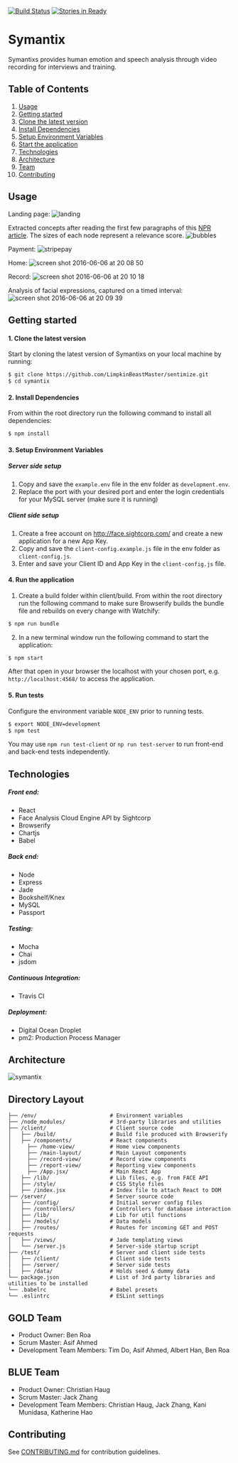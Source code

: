 [![Build Status](https://travis-ci.org/chkakaja/Symantixs.svg?branch=master)](https://travis-ci.org/chkakaja/sentimize)
[![Stories in Ready](https://badge.waffle.io/chkakaja/sentimize.png?label=ready&title=Ready)](https://waffle.io/chkakaja/sentimize)
# Symantix

  Symantixs provides human emotion and speech analysis through video recording for interviews and training.

## Table of Contents
1. [Usage](#Usage)
2. [Getting started](#Getting-Started)
  1. [Clone the latest version](#Installing-Dependencies)
  2. [Install Dependencies](#Installing-Dependencies)
  3. [Setup Environment Variables](#Environment-Variables)
  4. [Start the application](#Start-application)
3. [Technologies](#Technologies)
4. [Architecture](#Architecture)
5. [Team](#Team)
6. [Contributing](#Contributing)

## Usage
Landing page:
![landing](https://cloud.githubusercontent.com/assets/2279902/16827321/4735066c-493a-11e6-9315-4ec8b29c73e2.png)

Extracted concepts after reading the first few paragraphs of this [NPR article](http://www.npr.org/sections/alltechconsidered/2016/08/08/487291905/why-taylor-swift-is-asking-congress-to-update-copyright-laws). The sizes of each node represent a relevance score.
![bubbles](https://github.com/alberth8/Symantix/blob/fixD3/screenshots/nprBubbles.png)

Payment:
![stripepay](https://github.com/alberth8/Symantix/blob/fixD3/screenshots/stripepay.png)

Home:
![screen shot 2016-06-06 at 20 08 50](https://cloud.githubusercontent.com/assets/10008938/15844927/334263b8-2c23-11e6-94f4-d9a040efdfd1.png)

Record:
![screen shot 2016-06-06 at 20 10 18](https://cloud.githubusercontent.com/assets/10008938/15844922/2cdbb236-2c23-11e6-9f2d-4adf4d9b0f79.png)

Analysis of facial expressions, captured on a timed interval:
![screen shot 2016-06-06 at 20 09 39](https://cloud.githubusercontent.com/assets/10008938/15844923/2f5013c2-2c23-11e6-8608-607eff0c4da8.png)

## Getting started

#### 1. Clone the latest version

  Start by cloning the latest version of Symantixs on your local machine by running:

  ```sh
  $ git clone https://github.com/LimpkinBeastMaster/sentimize.git
  $ cd symantix
  ```

#### 2. Install Dependencies
  From within the root directory run the following command to install all dependencies:

  ```sh
  $ npm install
  ```

#### 3. Setup Environment Variables

##### Server side setup

  1. Copy and save the  ``` example.env ``` file in the env folder as ``` development.env ```.
  2. Replace the port with your desired port and enter the login credentials for your MySQL server (make sure it is running)

##### Client side setup

  1. Create a free account on http://face.sightcorp.com/ and create a new application for a new App Key.
  2. Copy and save the  ``` client-config.example.js ``` file in the env folder as ``` client-config.js ```.
  3. Enter and save your Client ID and App Key in the ``` client-config.js ``` file.

#### 4. Run the application

  1. Create a build folder within client/build. From within the root directory run the following command to make sure Browserify builds the bundle file and rebuilds on every change with Watchify:

  ```sh
  $ npm run bundle
  ```

  2. In a new terminal window run the following command to start the application:

  ```sh
  $ npm start
  ```

  After that open in your browser the localhost with your chosen port, e.g. ``` http://localhost:4568/ ``` to access the application.

#### 5. Run tests

  Configure the environment variable `NODE_ENV` prior to running tests.

   ```sh
  $ export NODE_ENV=development
  $ npm test
  ```

  You may use `npm run test-client` or `np run test-server` to run front-end and back-end tests independently.

## Technologies

##### Front end:
- React
- Face Analysis Cloud Engine API by Sightcorp
- Browserify
- Chartjs
- Babel

##### Back end:
- Node
- Express
- Jade
- Bookshelf/Knex
- MySQL
- Passport

##### Testing:
- Mocha
- Chai
- jsdom

##### Continuous Integration:
- Travis CI

##### Deployment:
- Digital Ocean Droplet
- pm2: Production Process Manager

## Architecture
![symantix](https://cloud.githubusercontent.com/assets/10008938/15795587/c0bfd19a-29a7-11e6-9402-de7dabdf1526.png)

<!-- ### Database Schema
<b> to be added </b> -->

## Directory Layout
```
├── /env/                       # Environment variables
├── /node_modules/              # 3rd-party libraries and utilities
├── /client/                    # Client source code
│   ├── /build/                 # Build file produced with Browserify
│   ├── /components/            # React components
│     ├── /home-view/           # Home view components
│     ├── /main-layout/         # Main Layout components
│     ├── /record-view/         # Record view components
│     ├── /report-view/         # Reporting view components
│     ├── /App.jsx/             # Main React App
│   ├── /lib/                   # Lib files, e.g. from FACE API
│   ├── /style/                 # CSS Style files
│   ├── /index.jsx              # Index file to attach React to DOM
├── /server/                    # Server source code
│   ├── /config/                # Initial server config files
│   ├── /controllers/           # Controllers for database interaction
│   ├── /lib/                   # Lib for util functions
│   ├── /models/                # Data models
│   ├── /routes/                # Routes for incoming GET and POST requests
│   ├── /views/                 # Jade templating views
│   └── /server.js              # Server-side startup script
├── /test/                      # Server and client side tests
│   ├── /client/                # Client side tests
│   ├── /server/                # Server side tests
|   ├── /data/                  # Holds seed & dummy data
└── package.json                # List of 3rd party libraries and utilities to be installed
└── .babelrc                    # Babel presets
└── .eslintrc                   # ESLint settings
```

## GOLD Team
  - Product Owner:            Ben Roa
  - Scrum Master:             Asif Ahmed
  - Development Team Members: Tim Do, Asif Ahmed, Albert Han, Ben Roa

## BLUE Team
  - Product Owner:            Christian Haug
  - Scrum Master:             Jack Zhang
  - Development Team Members: Christian Haug, Jack Zhang, Kani Munidasa, Katherine Hao


## Contributing
See [CONTRIBUTING.md](CONTRIBUTING.md) for contribution guidelines.
